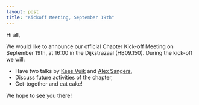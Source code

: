```yaml
---
layout: post
title: "Kickoff Meeting, September 19th"
---
```


Hi all,

We would like to announce our official Chapter Kick-off Meeting on September 19th, at 16:00 in the Dijkstrazaal (HB09.150). During the kick-off we will:

+ Have two talks by [Kees Vuik] and [Alex Sangers],
+ Discuss future activities of the chapter,
+ Get-together and eat cake!

We hope to see you there!

[Alex Sangers]: http://alexsangers.weblog.tudelft.nl/
[Kees Vuik]: http://ta.twi.tudelft.nl/users/vuik/
